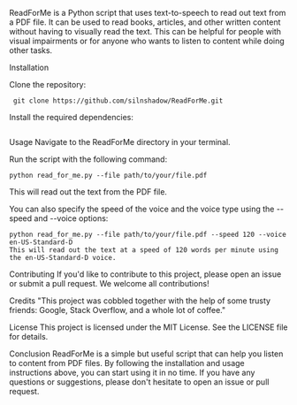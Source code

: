 ReadForMe is a Python script that uses text-to-speech to read out text from a PDF file. It can be used to read books, articles, and other written content without having to visually read the text. This can be helpful for people with visual impairments or for anyone who wants to listen to content while doing other tasks.

Installation

Clone the repository:

``` git clone https://github.com/silnshadow/ReadForMe.git```

Install the required dependencies:

```pip install -r requirements.txt
```

Usage
Navigate to the ReadForMe directory in your terminal.

Run the script with the following command:

```
python read_for_me.py --file path/to/your/file.pdf
```
This will read out the text from the PDF file.

You can also specify the speed of the voice and the voice type using the --speed and --voice options:

```
python read_for_me.py --file path/to/your/file.pdf --speed 120 --voice en-US-Standard-D
This will read out the text at a speed of 120 words per minute using the en-US-Standard-D voice.
```

Contributing
If you'd like to contribute to this project, please open an issue or submit a pull request. We welcome all contributions!

Credits
"This project was cobbled together with the help of some trusty friends: Google, Stack Overflow, and a whole lot of coffee."

License
This project is licensed under the MIT License. See the LICENSE file for details.

Conclusion
ReadForMe is a simple but useful script that can help you listen to content from PDF files. By following the installation and usage instructions above, you can start using it in no time. If you have any questions or suggestions, please don't hesitate to open an issue or pull request.
